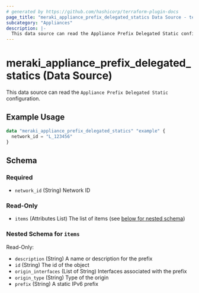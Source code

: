 ```yaml
---
# generated by https://github.com/hashicorp/terraform-plugin-docs
page_title: "meraki_appliance_prefix_delegated_statics Data Source - terraform-provider-meraki"
subcategory: "Appliances"
description: |-
  This data source can read the Appliance Prefix Delegated Static configuration.
---
```


# meraki_appliance_prefix_delegated_statics (Data Source)

This data source can read the `Appliance Prefix Delegated Static` configuration.

## Example Usage

```terraform
data "meraki_appliance_prefix_delegated_statics" "example" {
  network_id = "L_123456"
}
```

<!-- schema generated by tfplugindocs -->
## Schema

### Required

- `network_id` (String) Network ID

### Read-Only

- `items` (Attributes List) The list of items (see [below for nested schema](#nestedatt--items))

<a id="nestedatt--items"></a>
### Nested Schema for `items`

Read-Only:

- `description` (String) A name or description for the prefix
- `id` (String) The id of the object
- `origin_interfaces` (List of String) Interfaces associated with the prefix
- `origin_type` (String) Type of the origin
- `prefix` (String) A static IPv6 prefix
